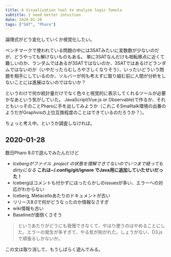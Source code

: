 ```yaml
---
title: A Visualization tool to analyze logic fomula
subtitle: I need better intuition
date: 2020-01-28
tags: ["SAT", "Pharo"]
---
```

論理式がどう変化していくか視覚化したい。

ベンチマークで使われている問題の中には3SATみたいに変数数が少ないのだが、どうやっても解けないものもある。
単に3SATなんだけも相転移点に近くて難しいのか、ランダムではあるが3SATではないのか、3SATではあるけどランダムではないのか（いやだったらむしろやさしくなりそう）、いったいどういう問題を相手にしているのか、ソルバーが何も考えずに取り組む前に人間が分析をしないことには進展はないのではないか？

というわけで何か統計量だけでなく色々と視覚的に表示してくれるツールが必要かなあという気がしていた。
JavaScript(Vue.js or Observable)で作るか、それともいっそのことPharoに手を出してみようか（これこそSmalltalk環境の出番のようだがGraphvisの上位互換程度のことはできているのだろうか？）。

ちょっと考え中。というか調査しなければ。


## 2020-01-28

数日Pharo 8.0で遊んでみたんだけど

- *Icebergがファイル .project の状態を理解できてないのでいつまで経ってもdirtyになる*
  **これは~/.config/git/ignore でJava用に追加していたせいだった！**
- Icebergはコメントも付かずにほったらかしのissuesが多い、エラーへの対応がわからない
- Iceberg, Metacelloあたりのドキュメントが古い
- リリース8.0で何がどうなったのか情報なさすぎ
- wiki情報も古い
- Baselineが面倒くさそう

> というあたりがどうにも我慢できなくて、やはり使うのはやめることにした。エラーの発生が多すぎて、やる気が削がれた。しょうがない、D3.jsで頑張るしかないか。

この文は取り消して、もうしばらく遊んでみる。
